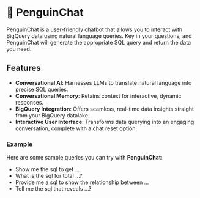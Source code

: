 # 🐧 PenguinChat
PenguinChat is a user-friendly chatbot that allows you to interact with BigQuery data using natural language queries. Key in your questions, and PenguinChat will generate the appropriate SQL query and return the data you need.

## Features
- **Conversational AI**: Harnesses LLMs to translate natural language into precise SQL queries.
- **Conversational Memory**: Retains context for interactive, dynamic responses.
- **BigQuery Integration**: Offers seamless, real-time data insights straight from your BigQuery datalake.
- **Interactive User Interface**: Transforms data querying into an engaging conversation, complete with a chat reset option.

### Example
Here are some sample queries you can try with **PenguinChat**:

- Show me the sql to get ...
- What is the sql for total ...?
- Provide me a sql to show the relationship between ...
- Tell me the sql that reveals ...?

